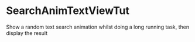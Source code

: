 SearchAnimTextViewTut
=====================

Show a random text search animation whilst doing a long running task, then display the result